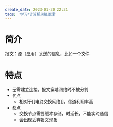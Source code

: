 ```yaml
---
create_date: 2023-01-30 22:31
tags: '学习/计算机网络原理'
---
```


# 简介

报文：源（应用）发送的信息，比如一个文件

# 特点
- 无需建立连接，报文穿越网络时不被分割
- 优点
	- 相对于[[电路交换网络]]，信道利用率高
- 缺点
	- 交换节点需要缓冲存储，时延长，不能实时通信
	- 会出现丢弃报文现象
